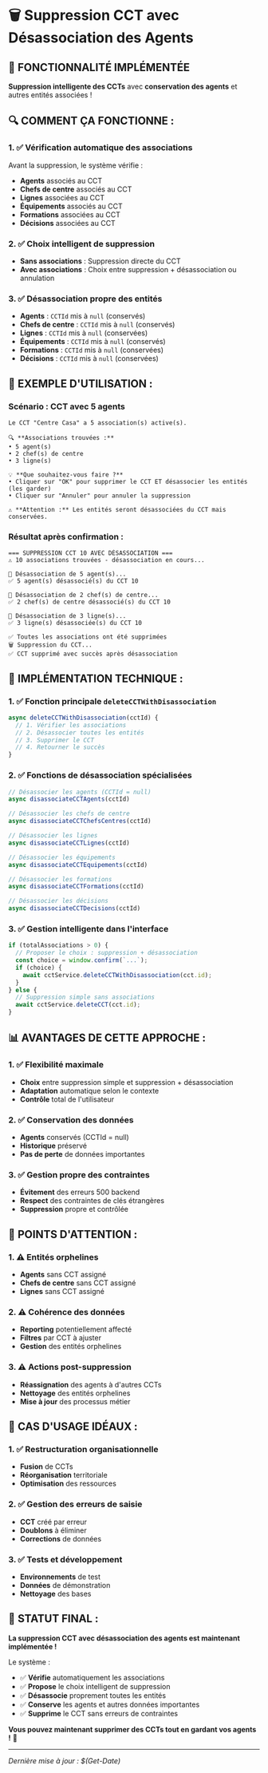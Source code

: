 # 🗑️ Suppression CCT avec Désassociation des Agents

## 🎯 **FONCTIONNALITÉ IMPLÉMENTÉE**

**Suppression intelligente des CCTs** avec **conservation des agents** et autres entités associées !

## 🔍 **COMMENT ÇA FONCTIONNE :**

### **1. ✅ Vérification automatique des associations**
Avant la suppression, le système vérifie :
- **Agents** associés au CCT
- **Chefs de centre** associés au CCT
- **Lignes** associées au CCT
- **Équipements** associés au CCT
- **Formations** associées au CCT
- **Décisions** associées au CCT

### **2. ✅ Choix intelligent de suppression**
- **Sans associations** : Suppression directe du CCT
- **Avec associations** : Choix entre suppression + désassociation ou annulation

### **3. ✅ Désassociation propre des entités**
- **Agents** : `CCTId` mis à `null` (conservés)
- **Chefs de centre** : `CCTId` mis à `null` (conservés)
- **Lignes** : `CCTId` mis à `null` (conservées)
- **Équipements** : `CCTId` mis à `null` (conservés)
- **Formations** : `CCTId` mis à `null` (conservées)
- **Décisions** : `CCTId` mis à `null` (conservées)

## 🧪 **EXEMPLE D'UTILISATION :**

### **Scénario : CCT avec 5 agents**
```
Le CCT "Centre Casa" a 5 association(s) active(s).

🔍 **Associations trouvées :**
• 5 agent(s)
• 2 chef(s) de centre
• 3 ligne(s)

💡 **Que souhaitez-vous faire ?**
• Cliquer sur "OK" pour supprimer le CCT ET désassocier les entités (les garder)
• Cliquer sur "Annuler" pour annuler la suppression

⚠️ **Attention :** Les entités seront désassociées du CCT mais conservées.
```

### **Résultat après confirmation :**
```
=== SUPPRESSION CCT 10 AVEC DÉSASSOCIATION ===
⚠️ 10 associations trouvées - désassociation en cours...

🔄 Désassociation de 5 agent(s)...
✅ 5 agent(s) désassocié(s) du CCT 10

🔄 Désassociation de 2 chef(s) de centre...
✅ 2 chef(s) de centre désassocié(s) du CCT 10

🔄 Désassociation de 3 ligne(s)...
✅ 3 ligne(s) désassociée(s) du CCT 10

✅ Toutes les associations ont été supprimées
🗑️ Suppression du CCT...
✅ CCT supprimé avec succès après désassociation
```

## 🔧 **IMPLÉMENTATION TECHNIQUE :**

### **1. ✅ Fonction principale `deleteCCTWithDisassociation`**
```javascript
async deleteCCTWithDisassociation(cctId) {
  // 1. Vérifier les associations
  // 2. Désassocier toutes les entités
  // 3. Supprimer le CCT
  // 4. Retourner le succès
}
```

### **2. ✅ Fonctions de désassociation spécialisées**
```javascript
// Désassocier les agents (CCTId = null)
async disassociateCCTAgents(cctId)

// Désassocier les chefs de centre
async disassociateCCTChefsCentres(cctId)

// Désassocier les lignes
async disassociateCCTLignes(cctId)

// Désassocier les équipements
async disassociateCCTEquipements(cctId)

// Désassocier les formations
async disassociateCCTFormations(cctId)

// Désassocier les décisions
async disassociateCCTDecisions(cctId)
```

### **3. ✅ Gestion intelligente dans l'interface**
```javascript
if (totalAssociations > 0) {
  // Proposer le choix : suppression + désassociation
  const choice = window.confirm(`...`);
  if (choice) {
    await cctService.deleteCCTWithDisassociation(cct.id);
  }
} else {
  // Suppression simple sans associations
  await cctService.deleteCCT(cct.id);
}
```

## 📊 **AVANTAGES DE CETTE APPROCHE :**

### **1. ✅ Flexibilité maximale**
- **Choix** entre suppression simple et suppression + désassociation
- **Adaptation** automatique selon le contexte
- **Contrôle** total de l'utilisateur

### **2. ✅ Conservation des données**
- **Agents** conservés (CCTId = null)
- **Historique** préservé
- **Pas de perte** de données importantes

### **3. ✅ Gestion propre des contraintes**
- **Évitement** des erreurs 500 backend
- **Respect** des contraintes de clés étrangères
- **Suppression** propre et contrôlée

## 🚨 **POINTS D'ATTENTION :**

### **1. ⚠️ Entités orphelines**
- **Agents** sans CCT assigné
- **Chefs de centre** sans CCT assigné
- **Lignes** sans CCT assigné

### **2. ⚠️ Cohérence des données**
- **Reporting** potentiellement affecté
- **Filtres** par CCT à ajuster
- **Gestion** des entités orphelines

### **3. ⚠️ Actions post-suppression**
- **Réassignation** des agents à d'autres CCTs
- **Nettoyage** des entités orphelines
- **Mise à jour** des processus métier

## 🎯 **CAS D'USAGE IDÉAUX :**

### **1. ✅ Restructuration organisationnelle**
- **Fusion** de CCTs
- **Réorganisation** territoriale
- **Optimisation** des ressources

### **2. ✅ Gestion des erreurs de saisie**
- **CCT** créé par erreur
- **Doublons** à éliminer
- **Corrections** de données

### **3. ✅ Tests et développement**
- **Environnements** de test
- **Données** de démonstration
- **Nettoyage** des bases

## 🚀 **STATUT FINAL :**

**La suppression CCT avec désassociation des agents est maintenant implémentée !**

Le système :
- ✅ **Vérifie** automatiquement les associations
- ✅ **Propose** le choix intelligent de suppression
- ✅ **Désassocie** proprement toutes les entités
- ✅ **Conserve** les agents et autres données importantes
- ✅ **Supprime** le CCT sans erreurs de contraintes

**Vous pouvez maintenant supprimer des CCTs tout en gardant vos agents !** 🎉

---

*Dernière mise à jour : $(Get-Date)*













